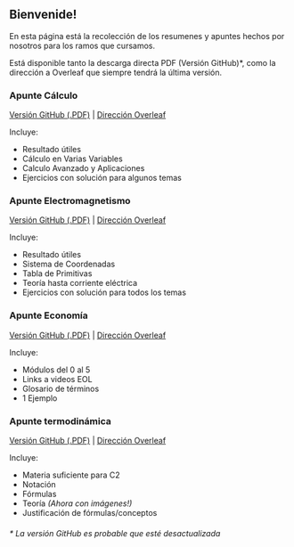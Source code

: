 ## Bienvenide!

En esta página está la recolección de los resumenes y apuntes hechos por nosotros para los ramos que cursamos. 

Está disponible tanto la descarga directa PDF (Versión GitHub)*, como la dirección a Overleaf que siempre tendrá la última versión.


### Apunte Cálculo

[Versión GitHub (.PDF)](https://github.com/SirCrocker/Le-Touffe/releases/download/v5.11.20/Apunte_Calculo.pdf) | 
[Dirección Overleaf](https://es.overleaf.com/read/zgqpccknccbh)

Incluye:
- Resultado útiles 
- Cálculo en Varias Variables
- Calculo Avanzado y Aplicaciones
- Ejercicios con solución para algunos temas

### Apunte Electromagnetismo

[Versión GitHub (.PDF)](https://github.com/SirCrocker/Le-Touffe/releases/download/v5.11.20/Apunte_Electro.21.34.37.pdf) | 
[Dirección Overleaf](https://es.overleaf.com/read/jgrbxgybxdvb)

Incluye:
- Resultado útiles 
- Sistema de Coordenadas
- Tabla de Primitivas
- Teoría hasta corriente eléctrica
- Ejercicios con solución para todos los temas

### Apunte Economía

[Versión GitHub (.PDF)](https://github.com/SirCrocker/Le-Touffe/releases/download/v5.11.20/Apunte_Econo.pdf) | 
[Dirección Overleaf](https://www.overleaf.com/read/bhgfgpwdxwhf)

Incluye:
- Módulos del 0 al 5
- Links a videos EOL
- Glosario de términos
- 1 Ejemplo

### Apunte termodinámica

[Versión GitHub (.PDF)](https://github.com/SirCrocker/Le-Touffe/releases/download/v5.11.20/Termodinamica.pdf) | 
[Dirección Overleaf](https://www.overleaf.com/read/fjkwbxggwtvs)

Incluye:
- Materia suficiente para C2
- Notación
- Fórmulas
- Teoría _(Ahora con imágenes!)_
- Justificación de fórmulas/conceptos

###### * La versión GitHub es probable que esté desactualizada
